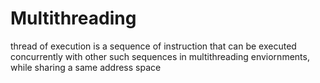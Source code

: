 # Multithreading
thread of execution is a sequence of instruction that can be executed concurrently with other such sequences in multithreading enviornments, while sharing a same address space 
